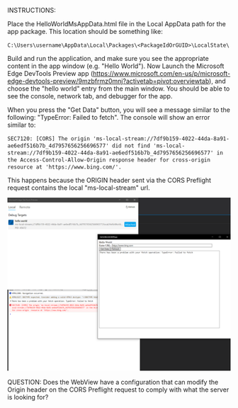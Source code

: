 INSTRUCTIONS:

Place the HelloWorldMsAppData.html file in the Local AppData path for the app package. This location should be something like:

```
C:\Users\username\AppData\Local\Packages\<PackageIdOrGUID>\LocalState\
```

Build and run the application, and make sure you see the appropriate content in the app window (e.g. "Hello World"). Now Launch the Microsoft Edge DevTools Preview app (https://www.microsoft.com/en-us/p/microsoft-edge-devtools-preview/9mzbfrmz0mnj?activetab=pivot:overviewtab), and choose the "hello world" entry from the main window. You should be able to see the console, network tab, and debugger for the app.

When you press the "Get Data" button, you will see a message similar to the following: "TypeError: Failed to fetch". The console will show an error similar to: 

```
SEC7120: [CORS] The origin 'ms-local-stream://7df9b159-4022-44da-8a91-ae6edf516b7b_4d7957656256696577' did not find 'ms-local-stream://7df9b159-4022-44da-8a91-ae6edf516b7b_4d7957656256696577' in the Access-Control-Allow-Origin response header for cross-origin  resource at 'https://www.bing.com/'.
```

This happens because the ORIGIN header sent via the CORS Preflight request contains the local "ms-local-stream" url. 

![Screenshot](/images/Screenshot_1.png)

QUESTION: Does the WebView have a configuration that can modify the Origin header on the CORS Preflight request to comply with what the server is looking for?
